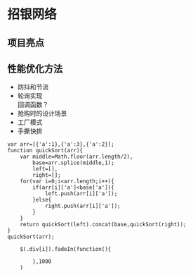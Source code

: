 # 招银网络
## 项目亮点   
## 性能优化方法  
- 防抖和节流  
- 轮询实现   
回调函数？
- 抢购时的设计场景   
- 工厂模式
- 手撕快排 
```
var arr=[{'a':1},{'a':3},{'a':2}];
function quickSort(arr){
    var middle=Math.floor(arr.length/2),
        base=arr.splice(middle,1);
        left=[],
        right=[];
    for(var i=0;i<arr.length;i++){
        if(arr[i]['a']<base['a']){
            left.push(arr[i]['a']);
        }else{
            right.push(arr[i]['a']);
        }
    }
    return quickSort(left).concat(base,quickSort(right));
}
quickSort(arr);
```  
```
    $(.div[i]).fadeIn(function(){
            
        },1000
    )   
```
